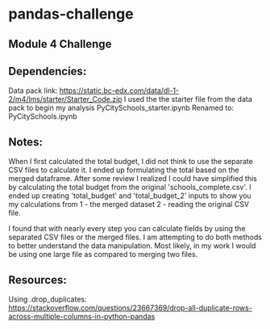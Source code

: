 # pandas-challenge
## Module 4 Challenge

## Dependencies: 
Data pack link: https://static.bc-edx.com/data/dl-1-2/m4/lms/starter/Starter_Code.zip
I used the the starter file from the data pack to begin my analysis
    PyCitySchools_starter.ipynb
    Renamed to: PyCitySchools.ipynb

## Notes:
When I first calculated the total budget, I did not think to use the separate CSV files to calculate it. I ended up formulating the total based on the merged dataframe. After some review I realized I could have simplified this by calculating the total budget from the original 'schools_complete.csv'. I ended up creating 'total_budget' and 'total_budget_2' inputs to show you my calculations from 1 - the merged dataset 2 - reading the original CSV file. 

I found that with nearly every step you can calculate fields by using the separated CSV files or the merged files. I am attempting to do both methods to better understand the data manipulation. Most likely, in my work I would be using one large file as compared to merging two files. 

## Resources:

Using .drop_duplicates: https://stackoverflow.com/questions/23667369/drop-all-duplicate-rows-across-multiple-columns-in-python-pandas